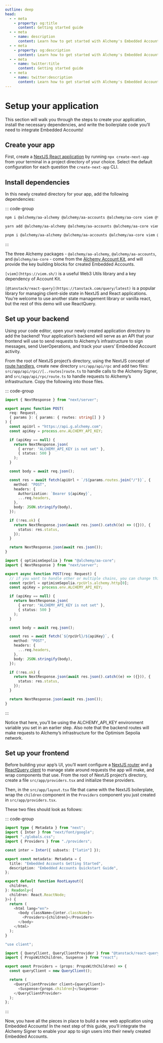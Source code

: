```yaml
---
outline: deep
head:
  - - meta
    - property: og:title
      content: Getting started guide
  - - meta
    - name: description
      content: Learn how to get started with Alchemy's Embedded Accounts using Account Kit and the Alchemy Signer, Modular Smart Contract Account, Rundler and Gas Manager.
  - - meta
    - property: og:description
      content: Learn how to get started with Alchemy's Embedded Accounts using Account Kit and the Alchemy Signer, Modular Smart Contract Account, Rundler and Gas Manager.
  - - meta
    - name: twitter:title
      content: Getting started guide
  - - meta
    - name: twitter:description
      content: Learn how to get started with Alchemy's Embedded Accounts using Account Kit and the Alchemy Signer, Modular Smart Contract Account, Rundler and Gas Manager.
---
```


# Setup your application

This section will walk you through the steps to create your application, install the necessary dependencies, and write the boilerplate code you’ll need to integrate Embedded Accounts!

## Create your app

First, create a [NextJS React application](https://nextjs.org/docs/pages/api-reference/create-next-app) by running `npx create-next-app` from your terminal in a project directory of your choice. Select the default configuration for each question the `create-next-app` CLI.

## Install dependencies

In this newly created directory for your app, add the following dependencies:

::: code-group

```bash [npm]
npm i @alchemy/aa-alchemy @alchemy/aa-accounts @alchemy/aa-core viem @tanstack/react-query
```

```bash [yarn]
yarn add @alchemy/aa-alchemy @alchemy/aa-accounts @alchemy/aa-core viem @tanstack/react-query
```

```bash [pnpm]
pnpm i @alchemy/aa-alchemy @alchemy/aa-accounts @alchemy/aa-core viem @tanstack/react-query
```

:::

The three Alchemy packages - `@alchemy/aa-alchemy`, `@alchemy/aa-accounts`, and `@alchemy/aa-core` - come from the [Alchemy Account Kit](https://accountkit.alchemy.com/), and will provide the key building blocks for created Embedded Accounts.

`[viem](https://viem.sh/)` is a useful Web3 Utils library and a key dependency of Account Kit.

`[@tanstack/react-query](https://tanstack.com/query/latest)` is a popular library for managing client-side state in NextJS and React applications. You’re welcome to use another state management library or vanilla react, but the rest of this demo will use ReactQuery.

## Set up your backend

Using your code editor, open your newly created application directory to add the backend! Your application’s backend will serve as an API that your frontend will use to send requests to Alchemy’s infrastructure to sign messages, send UserOperations, and track your users’ Embedded Account activity.

From the root of NextJS project’s directory, using the NextJS concept of [route handlers](https://nextjs.org/docs/app/building-your-application/routing/route-handlers), create new directory `src/app/api/rpc` and add two files: `src/app/api/rpc//[..routes]route.ts` to handle calls to the Alchemy Signer, and `src/app/api/rpc/route.ts` to handle requests to Alchemy’s infrastructure. Copy the following into those files.

::: code-group

```ts [src/app/api/route.ts]
import { NextResponse } from "next/server";

export async function POST(
  req: Request,
  { params }: { params: { routes: string[] } }
) {
  const apiUrl = "https://api.g.alchemy.com";
  const apiKey = process.env.ALCHEMY_API_KEY;

  if (apiKey == null) {
    return NextResponse.json(
      { error: "ALCHEMY_API_KEY is not set" },
      { status: 500 }
    );
  }

  const body = await req.json();

  const res = await fetch(apiUrl + `/${params.routes.join("/")}`, {
    method: "POST",
    headers: {
      Authorization: `Bearer ${apiKey}`,
      ...req.headers,
    },
    body: JSON.stringify(body),
  });

  if (!res.ok) {
    return NextResponse.json(await res.json().catch((e) => ({})), {
      status: res.status,
    });
  }

  return NextResponse.json(await res.json());
}
```

```ts [src/app/api/[...routes]/route.ts]
import { optimismSepolia } from "@alchemy/aa-core";
import { NextResponse } from "next/server";

export async function POST(req: Request) {
  // if you want to handle other or multiple chains, you can change this line
  const rpcUrl = optimismSepolia.rpcUrls.alchemy.http[0];
  const apiKey = process.env.ALCHEMY_API_KEY;

  if (apiKey == null) {
    return NextResponse.json(
      { error: "ALCHEMY_API_KEY is not set" },
      { status: 500 }
    );
  }

  const body = await req.json();

  const res = await fetch(`${rpcUrl}/${apiKey}`, {
    method: "POST",
    headers: {
      ...req.headers,
    },
    body: JSON.stringify(body),
  });

  if (!res.ok) {
    return NextResponse.json(await res.json().catch((e) => ({})), {
      status: res.status,
    });
  }

  return NextResponse.json(await res.json());
}
```

:::

Notice that here, you’ll be using the ALCHEMY_API_KEY environment variable you set in an earlier step. Also note that the backend routes will make requests to Alchemy’s infrastructure for the Optimism Sepolia network.

## Set up your frontend

Before building your app’s UI, you’ll want configure a [NextJS router](https://nextjs.org/docs/app/building-your-application/routing/linking-and-navigating) and [a ReactQuery client](https://tanstack.com/query/v4/docs/framework/react/reference/QueryClientProvider) to manage state around requests the app will make, and wrap components that use. From the root of NextJS project’s directory, create a file `src/app/providers.tsx` and initialize these providers.

Then, in the `src/app/layout.tsx` file that came with the NextJS boilerplate, wrap the `children` component in the `Providers` component you just created in `src/app/providers.tsx`.

These two files should look as follows:

::: code-group

```ts [src/app/layout.tsx]
import type { Metadata } from "next";
import { Inter } from "next/font/google";
import "./globals.css";
import { Providers } from "./providers";

const inter = Inter({ subsets: ["latin"] });

export const metadata: Metadata = {
  title: "Embedded Accounts Getting Started",
  description: "Embedded Accounts Quickstart Guide",
};

export default function RootLayout({
  children,
}: Readonly<{
  children: React.ReactNode;
}>) {
  return (
    <html lang="en">
      <body className={inter.className}>
        <Providers>{children}</Providers>
      </body>
    </html>
  );
}
```

```ts [src/app/providers.tsx]
"use client";

import { QueryClient, QueryClientProvider } from "@tanstack/react-query";
import { PropsWithChildren, Suspense } from "react";

export const Providers = (props: PropsWithChildren) => {
  const queryClient = new QueryClient();

  return (
    <QueryClientProvider client={queryClient}>
      <Suspense>{props.children}</Suspense>
    </QueryClientProvider>
  );
};
```

:::

Now, you have all the pieces in place to build a new web application using Embedded Accounts! In the next step of this guide, you’ll integrate the Alchemy Signer to enable your app to sign users into their newly created Embedded Accounts.
